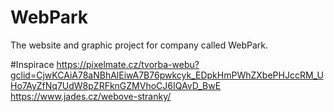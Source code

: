 # WebPark
 The website and graphic project for company called WebPark.

 #Inspirace
 https://pixelmate.cz/tvorba-webu?gclid=CjwKCAiA78aNBhAlEiwA7B76pwkcyk_EDpkHmPWhZXbePHJccRM_UHo7AyZfNq7UdW8pZRFknGZMVhoCJ6IQAvD_BwE
 https://www.jades.cz/webove-stranky/
